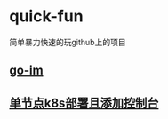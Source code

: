 # quick-fun
简单暴力快速的玩github上的项目
## [go-im](https://github.com/Maybrittnelson/quick-fun/blob/master/goim%E7%9A%84%E5%BF%AB%E9%80%9F%E4%BD%BF%E7%94%A8.md)
## [单节点k8s部署且添加控制台](https://www.datayang.com/article/45)
